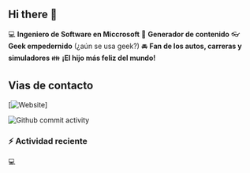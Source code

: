 ## Hi there 👋

:computer: **Ingeniero de Software en Miccrosoft**
:pencil: **Generador de contenido**
:eyeglasses: **Geek empedernido** (¿aún se usa geek?)
:oncoming_automobile: **Fan de los autos, carreras y simuladores**
:family: **¡El hijo más feliz del mundo!**

## Vias de contacto
[![Website](https://img.shields.io/badge/onls294.com-up-green?style=for-the-badge)]

![Github commit activity](https://img.shields.io/github/commit-activity/m/onls94/onls294)

### :zap: Actividad reciente
<!--START_SECTION:activity-->
<!--END_SECTION:activity-->
:computer:
